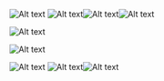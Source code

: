 ![Alt text](https://cdn.discordapp.com/attachments/960167111043481613/1355156690105798829/7b0ef00f33274af6029ad668c505295c.jpg?ex=67e7e784&is=67e69604&hm=94248a2a352244178305823f2a89b5fb92681a1890b639dde7f99ace14e4c1ed&)
![Alt text](https://cdn.discordapp.com/attachments/960167111043481613/1355154725326164100/Tumblr_l_318548164510044.gif?ex=67e7e5b0&is=67e69430&hm=f962e16bfc006df3980c44ee8c9e9a1241fc735466117eaa4e40792e77ad7e7d&)![Alt text](https://cdn.discordapp.com/attachments/960167111043481613/1355154725326164100/Tumblr_l_318548164510044.gif?ex=67e7e5b0&is=67e69430&hm=f962e16bfc006df3980c44ee8c9e9a1241fc735466117eaa4e40792e77ad7e7d&)![Alt text](https://cdn.discordapp.com/attachments/960167111043481613/1355154725326164100/Tumblr_l_318548164510044.gif?ex=67e7e5b0&is=67e69430&hm=f962e16bfc006df3980c44ee8c9e9a1241fc735466117eaa4e40792e77ad7e7d&)

![Alt text](https://cdn.discordapp.com/attachments/960167111043481613/1355154445209436230/GIF_20250328062006348.gif?ex=67e7e56d&is=67e693ed&hm=143eed91e96dcb8abb6302fc3585fa786cb6203952bc80c61f5532b90c353b95&)

![Alt text](https://cdn.discordapp.com/attachments/960167111043481613/1355157400944115834/b79e2ca84b86a42871d5bb985952d488.jpg?ex=67e7e82d&is=67e696ad&hm=15ff722c3a212bd5981eab59aa3884c405c551cae7becb9d0eefcb3bd105d850&)

![Alt text](https://cdn.discordapp.com/attachments/960167111043481613/1355156274865639595/Tumblr_l_318538882077704.gif?ex=67e7e721&is=67e695a1&hm=bb93ecaea55d23298c80f0f1c3b87e2e2f10f8e2619c5f5bed751c186b0b7f76&)
![Alt text](https://cdn.discordapp.com/attachments/960167111043481613/1355157773863620779/Tumblr_l_318515802890473.jpg?ex=67e7e886&is=67e69706&hm=1877a64c223517d68cfb4e1f1c39e4b5e2eb187793402bf94cab88d97de00429&)![Alt text](https://cdn.discordapp.com/attachments/960167111043481613/1355157912464396430/Tumblr_l_318301786003159.jpg?ex=67e7e8a7&is=67e69727&hm=c0c68db5e2dcda34327783aceba18f3884515b5a1504b5c6d034e02c2214248a&)
